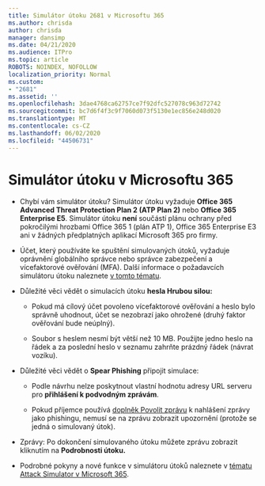 ```yaml
---
title: Simulátor útoku 2681 v Microsoftu 365
ms.author: chrisda
author: chrisda
manager: dansimp
ms.date: 04/21/2020
ms.audience: ITPro
ms.topic: article
ROBOTS: NOINDEX, NOFOLLOW
localization_priority: Normal
ms.custom:
- "2681"
ms.assetid: ''
ms.openlocfilehash: 3dae4768ca62757ce7f92dfc527078c963d72742
ms.sourcegitcommit: bc7d6f4f3c9f7060d073f5130e1ec856e248d020
ms.translationtype: MT
ms.contentlocale: cs-CZ
ms.lasthandoff: 06/02/2020
ms.locfileid: "44506731"
---
```

# <a name="attack-simulator-in-microsoft-365"></a>Simulátor útoku v Microsoftu 365

- Chybí vám simulátor útoku? Simulátor útoku vyžaduje **Office 365 Advanced Threat Protection Plan 2 (ATP Plan 2)** nebo **Office 365 Enterprise E5**. Simulátor útoku **není** součástí plánu ochrany před pokročilými hrozbami Office 365 1 (plán ATP 1), Office 365 Enterprise E3 ani v žádných předplatných aplikací Microsoft 365 pro firmy.

- Účet, který používáte ke spuštění simulovaných útoků, vyžaduje oprávnění globálního správce nebo správce zabezpečení a vícefaktorové ověřování (MFA). Další informace o požadavcích simulátoru útoku naleznete [v tomto tématu](https://docs.microsoft.com/microsoft-365/security/office-365-security/attack-simulator).

- Důležité věci vědět o simulacích útoku **hesla Hrubou silou:**

  - Pokud má cílový účet povoleno vícefaktorové ověřování a heslo bylo správně uhodnout, účet se nezobrazí jako ohrožené (druhý faktor ověřování bude neúplný).

  - Soubor s heslem nesmí být větší než 10 MB. Použijte jedno heslo na řádek a za poslední heslo v seznamu zahrňte prázdný řádek (návrat vozíku).

- Důležité věci vědět o **Spear Phishing** připojit simulace:

  - Podle návrhu nelze poskytnout vlastní hodnotu adresy URL serveru pro **přihlášení k podvodným zprávám**.

  - Pokud příjemce používá [doplněk Povolit zprávu](https://docs.microsoft.com/microsoft-365/security/office-365-security/enable-the-report-message-add-in) k nahlášení zprávy jako phishingu, nemusí se na zprávu zobrazit upozornění (protože se jedná o simulovaný útok).

- Zprávy: Po dokončení simulovaného útoku můžete zprávu zobrazit kliknutím na **Podrobnosti útoku.**

- Podrobné pokyny a nové funkce v simulátoru útoků naleznete v [tématu Attack Simulator v Microsoft 365](https://docs.microsoft.com/microsoft-365/security/office-365-security/attack-simulator).
